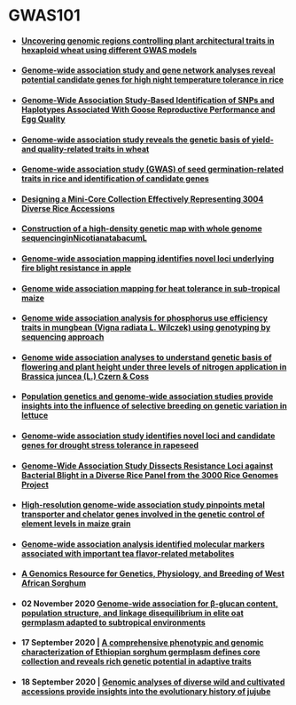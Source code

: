 # GWAS101

- #### [Uncovering genomic regions controlling plant architectural traits in hexaploid wheat using different GWAS models](https://www.nature.com/articles/s41598-021-86127-z)
- #### [Genome-wide association study and gene network analyses reveal potential candidate genes for high night temperature tolerance in rice](https://www.nature.com/articles/s41598-021-85921-z)


- #### [Genome-Wide Association Study-Based Identification of SNPs and Haplotypes Associated With Goose Reproductive Performance and Egg Quality](https://www.frontiersin.org/articles/10.3389/fgene.2021.602583/full)
- #### [Genome-wide association study reveals the genetic basis of yield- and quality-related traits in wheat](https://bmcplantbiol.biomedcentral.com/articles/10.1186/s12870-021-02925-7)


- #### [Genome-wide association study (GWAS) of seed germination-related traits in rice and identification of candidate genes](https://europepmc.org/article/ppr/ppr298506)


- #### [Designing a Mini-Core Collection Effectively Representing 3004 Diverse Rice Accessions](https://www.cell.com/plant-communications/pdfExtended/S2590-3462(20)30032-8)

- #### [Construction of a high-density genetic map with whole genome sequencinginNicotianatabacumL](https://reader.elsevier.com/reader/sd/pii/S0888754319302411?token=118FDB0D6FF78C77ABE2FD29AF9DFEBCC750BD2DD4810D604135660E4662DC706ACAA8FB1CCEEF3762BD15572C168D0B)


- #### [Genome-wide association mapping identifies novel loci underlying fire blight resistance in apple](https://acsess.onlinelibrary.wiley.com/doi/pdfdirect/10.1002/tpg2.20087)

- #### [Genome wide association mapping for heat tolerance in sub-tropical maize](https://bmcgenomics.biomedcentral.com/articles/10.1186/s12864-021-07463-y)

- #### [Genome wide association analysis for phosphorus use efficiency traits in mungbean (Vigna radiata L. Wilczek) using genotyping by sequencing approach](https://www.frontiersin.org/articles/10.3389/fpls.2020.537766/full)



- #### [Genome wide association analyses to understand genetic basis of flowering and plant height under three levels of nitrogen application in Brassica juncea (L.) Czern & Coss](https://search.proquest.com/openview/2180a67f7687b50335c493e1f0d51d67/1?pq-origsite=gscholar&cbl=2041939)

- #### [Population genetics and genome‐wide association studies provide insights into the influence of selective breeding on genetic variation in lettuce](https://acsess.onlinelibrary.wiley.com/doi/10.1002/tpg2.20086)

- #### [Genome-wide association study identifies novel loci and candidate genes for drought stress tolerance in rapeseed](https://www.sciencedirect.com/science/article/pii/S2096242821000026)


- #### [Genome-Wide Association Study Dissects Resistance Loci against Bacterial Blight in a Diverse Rice Panel from the 3000 Rice Genomes Project](https://thericejournal.springeropen.com/articles/10.1186/s12284-021-00462-3)

- #### [High-resolution genome-wide association study pinpoints metal transporter and chelator genes involved in the genetic control of element levels in maize grain ](https://academic.oup.com/g3journal/advance-article/doi/10.1093/g3journal/jkab059/6156830)


- #### [Genome-wide association analysis identified molecular markers associated with important tea flavor-related metabolites](https://www.nature.com/articles/s41438-021-00477-3)




- #### [A Genomics Resource for Genetics, Physiology, and Breeding of West African Sorghum](https://www.biorxiv.org/content/10.1101/2020.06.03.132217v1.full)


- #### 02 November 2020 [Genome-wide association for β-glucan content, population structure, and linkage disequilibrium in elite oat germplasm adapted to subtropical environments](https://link.springer.com/article/10.1007/s11032-020-01182-0)

- #### 17 September 2020 | [A comprehensive phenotypic and genomic characterization of Ethiopian sorghum germplasm defines core collection and reveals rich genetic potential in adaptive traits](https://acsess.onlinelibrary.wiley.com/doi/full/10.1002/tpg2.20055)
- #### 18 September 2020 | [Genomic analyses of diverse wild and cultivated accessions provide insights into the evolutionary history of jujube](https://onlinelibrary.wiley.com/doi/10.1111/pbi.13480)
